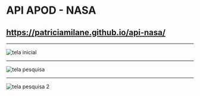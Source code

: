 # API APOD - NASA

## https://patriciamilane.github.io/api-nasa/

---

![tela inicial](https://github.com/patriciamilane/api-nasa/blob/master/img/telainicial.png)

---

![tela pesquisa](https://github.com/patriciamilane/api-nasa/blob/master/img/telapesquisa.png)

---

![tela pesquisa 2](https://github.com/patriciamilane/api-nasa/blob/master/img/falsodarkmode.png)


